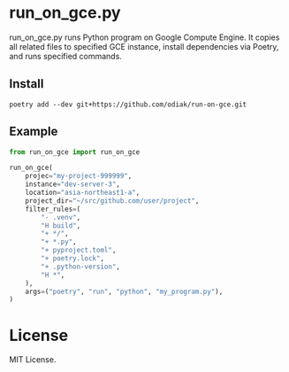 # run_on_gce.py

run_on_gce.py runs Python program on Google Compute Engine.
It copies all related files to specified GCE instance, install dependencies via Poetry, and runs specified commands.

## Install

```console
poetry add --dev git+https://github.com/odiak/run-on-gce.git
```

## Example

```python
from run_on_gce import run_on_gce

run_on_gce(
    projec="my-project-999999",
    instance="dev-server-3",
    location="asia-northeast1-a",
    project_dir="~/src/github.com/user/project",
    filter_rules=(
        "- .venv",
        "H build",
        "+ */",
        "+ *.py",
        "+ pyproject.toml",
        "+ poetry.lock",
        "+ .python-version",
        "H *",
    ),
    args=("poetry", "run", "python", "my_program.py"),
)
```

# License

MIT License.